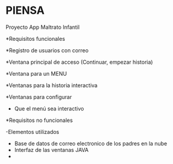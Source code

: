 # PIENSA
Proyecto App Maltrato Infantil

  *Requisitos funcionales
  
  *Registro de usuarios con correo 
  
  *Ventana principal de acceso (Continuar, empezar historia)
  
  *Ventana para un MENU
  
  *Ventanas para la historia interactiva
  
  *Ventanas para configurar
  
  * Que el menú sea interactivo
  
  
 
*Requisitos no funcionales

 -Elementos utilizados
 - Base de datos de correo electronico de los padres en la nube
 - Interfaz de las ventanas JAVA
 -
 
 
